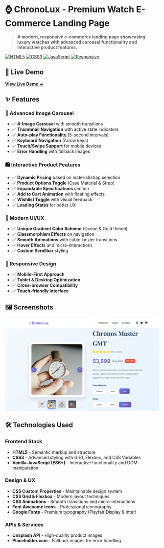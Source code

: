 # ⌚ ChronoLux - Premium Watch E-Commerce Landing Page

> **A modern, responsive e-commerce landing page showcasing luxury watches with advanced carousel functionality and interactive product features.**

[![HTML5](https://img.shields.io/badge/HTML5-%23E34F26.svg?style=for-the-badge&logo=html5&logoColor=white)](https://developer.mozilla.org/en-US/docs/Web/HTML)
[![CSS3](https://img.shields.io/badge/CSS3-%231572B6.svg?style=for-the-badge&logo=css3&logoColor=white)](https://developer.mozilla.org/en-US/docs/Web/CSS)
[![JavaScript](https://img.shields.io/badge/JavaScript-%23F7DF1E.svg?style=for-the-badge&logo=javascript&logoColor=black)](https://developer.mozilla.org/en-US/docs/Web/JavaScript)
[![Responsive](https://img.shields.io/badge/Responsive-Design-blue?style=for-the-badge)](https://web.dev/responsive-web-design-basics/)

## 🌟 Live Demo

[**View Live Demo →**](https://chrono-lux-e-commerce-landing-page.vercel.app/)

## ✨ Features

### 🎠 **Advanced Image Carousel**
- ✅ **4-Image Carousel** with smooth transitions
- ✅ **Thumbnail Navigation** with active state indicators
- ✅ **Auto-play Functionality** (5-second intervals)
- ✅ **Keyboard Navigation** (Arrow keys)
- ✅ **Touch/Swipe Support** for mobile devices
- ✅ **Error Handling** with fallback images

### 🛍️ **Interactive Product Features**
- ✅ **Dynamic Pricing** based on material/strap selection
- ✅ **Product Options Toggle** (Case Material & Strap)
- ✅ **Expandable Specifications** section
- ✅ **Add to Cart Animation** with floating effects
- ✅ **Wishlist Toggle** with visual feedback
- ✅ **Loading States** for better UX

### 🎨 **Modern UI/UX**
- ✅ **Unique Gradient Color Scheme** (Ocean & Gold theme)
- ✅ **Glassmorphism Effects** on navigation
- ✅ **Smooth Animations** with cubic-bezier transitions
- ✅ **Hover Effects** and micro-interactions
- ✅ **Custom Scrollbar** styling

### 📱 **Responsive Design**
- ✅ **Mobile-First Approach**
- ✅ **Tablet & Desktop Optimization**
- ✅ **Cross-browser Compatibility**
- ✅ **Touch-friendly Interface**

## 🖼️ Screenshots

![ChronoLux](image.png)

## 🛠️ Technologies Used

### **Frontend Stack**
- **HTML5** - Semantic markup and structure
- **CSS3** - Advanced styling with Grid, Flexbox, and CSS Variables
- **Vanilla JavaScript (ES6+)** - Interactive functionality and DOM manipulation

### **Design & UX**
- **CSS Custom Properties** - Maintainable design system
- **CSS Grid & Flexbox** - Modern layout techniques
- **CSS Animations** - Smooth transitions and micro-interactions
- **Font Awesome Icons** - Professional iconography
- **Google Fonts** - Premium typography (Playfair Display & Inter)

### **APIs & Services**
- **Unsplash API** - High-quality product images
- **Placeholder.com** - Fallback images for error handling

